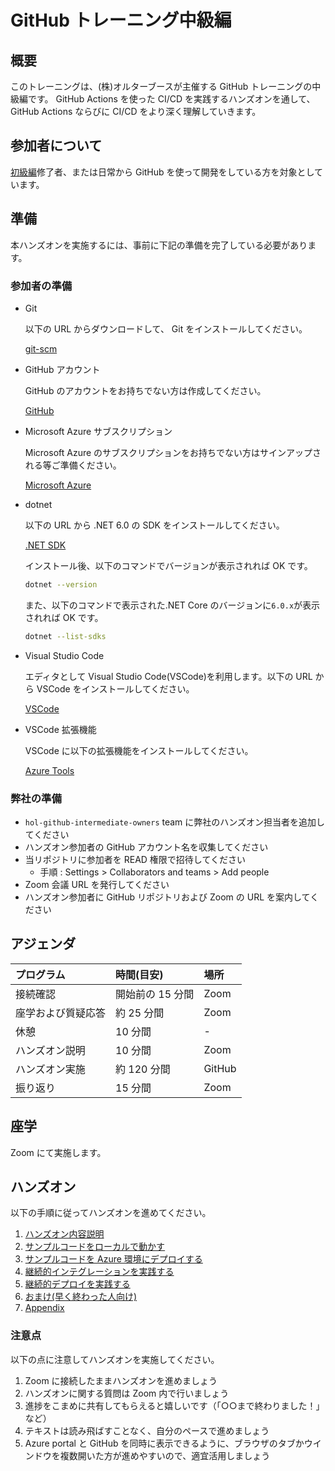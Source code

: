 # GitHub トレーニング中級編

## 概要

このトレーニングは、(株)オルターブースが主催する GitHub トレーニングの中級編です。 GitHub Actions を使った CI/CD を実践するハンズオンを通して、 GitHub Actions ならびに CI/CD をより深く理解していきます。

## 参加者について

[初級編](https://github.com/alterbooth/hol-github-beginners)修了者、または日常から GitHub を使って開発をしている方を対象としています。

## 準備

本ハンズオンを実施するには、事前に下記の準備を完了している必要があります。

### 参加者の準備

- Git
    
    以下の URL からダウンロードして、 Git をインストールしてください。

    [git-scm](https://git-scm.com/)
- GitHub アカウント
    
    GitHub のアカウントをお持ちでない方は作成してください。

    [GitHub](https://github.com/)
- Microsoft Azure サブスクリプション

    Microsoft Azure のサブスクリプションをお持ちでない方はサインアップされる等ご準備ください。

    [Microsoft Azure](https://azure.microsoft.com/)
- dotnet
    
    以下の URL から .NET 6.0 の SDK をインストールしてください。

    [.NET SDK](https://dotnet.microsoft.com/ja-jp/download)
    
    インストール後、以下のコマンドでバージョンが表示されれば OK です。
    ```bash
    dotnet --version
    ```
    また、以下のコマンドで表示された.NET Core のバージョンに`6.0.x`が表示されれば OK です。
    ```bash
    dotnet --list-sdks
    ```
- Visual Studio Code
    
    エディタとして Visual Studio Code(VSCode)を利用します。以下の URL から VSCode をインストールしてください。

    [VSCode](https://azure.microsoft.com/ja-jp/products/visual-studio-code/)
- VSCode 拡張機能
    
    VSCode に以下の拡張機能をインストールしてください。

    [Azure Tools](https://marketplace.visualstudio.com/items?itemName=ms-vscode.vscode-node-azure-pack)    

### 弊社の準備
- `hol-github-intermediate-owners` team に弊社のハンズオン担当者を追加してください
- ハンズオン参加者の GitHub アカウント名を収集してください
- 当リポジトリに参加者を READ 権限で招待してください
  - 手順 : Settings > Collaborators and teams > Add people
- Zoom 会議 URL を発行してください
- ハンズオン参加者に GitHub リポジトリおよび Zoom の URL を案内してください

## アジェンダ
| プログラム | 時間(目安) | 場所 |
| :--- | :--- | :--- |
| 接続確認 | 開始前の 15 分間 | Zoom |
| 座学および質疑応答 | 約 25 分間 | Zoom |
| 休憩 | 10 分間 | - |
| ハンズオン説明 | 10 分間 | Zoom |
| ハンズオン実施 | 約 120 分間 | GitHub |
| 振り返り | 15 分間 | Zoom |

## 座学
Zoom にて実施します。

## ハンズオン

以下の手順に従ってハンズオンを進めてください。

1. [ハンズオン内容説明](./docs/01_hands-on-description.md)
2. [サンプルコードをローカルで動かす](./docs/02_run-sample-code.md)
3. [サンプルコードを Azure 環境にデプロイする](./docs/03_deploy-sample-code.md)
4. [継続的インテグレーションを実践する](./docs/04_continuous-integration.md)
5. [継続的デプロイを実践する](./docs/05_continuous-deployment.md)
6. [おまけ(早く終わった人向け)](./docs/06_advanced.md)
7. [Appendix](./docs/07_appendix.md)

### 注意点
以下の点に注意してハンズオンを実施してください。

1. Zoom に接続したままハンズオンを進めましょう
2. ハンズオンに関する質問は Zoom 内で行いましょう
3. 進捗をこまめに共有してもらえると嬉しいです（「○○まで終わりました！」など）
4. テキストは読み飛ばすことなく、自分のペースで進めましょう
5. Azure portal と GitHub を同時に表示できるように、ブラウザのタブかウインドウを複数開いた方が進めやすいので、適宜活用しましょう
